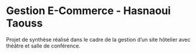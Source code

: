 # Gestion E-Commerce - Hasnaoui Taouss

Projet de synthèse réalisé dans le cadre de la gestion d’un site hôtelier avec théâtre et salle de conférence.
